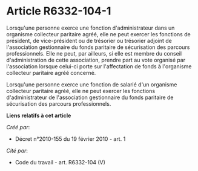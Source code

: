 # Article R6332-104-1

Lorsqu'une personne exerce une fonction d'administrateur dans un organisme collecteur paritaire agréé, elle ne peut exercer
les fonctions de président, de vice-président ou de trésorier ou trésorier adjoint de l'association gestionnaire du fonds
paritaire de sécurisation des parcours professionnels. Elle ne peut, par ailleurs, si elle est membre du conseil
d'administration de cette association, prendre part au vote organisé par l'association lorsque celui-ci porte sur
l'affectation de fonds à l'organisme collecteur paritaire agréé concerné.

Lorsqu'une personne exerce une fonction de salarié d'un organisme collecteur paritaire agréé, elle ne peut exercer les
fonctions d'administrateur de l'association gestionnaire du fonds paritaire de sécurisation des parcours professionnels.

**Liens relatifs à cet article**

_Créé par_:

  - Décret n°2010-155 du 19 février 2010 - art. 1

_Cité par_:

  - Code du travail - art. R6332-104 (V)
